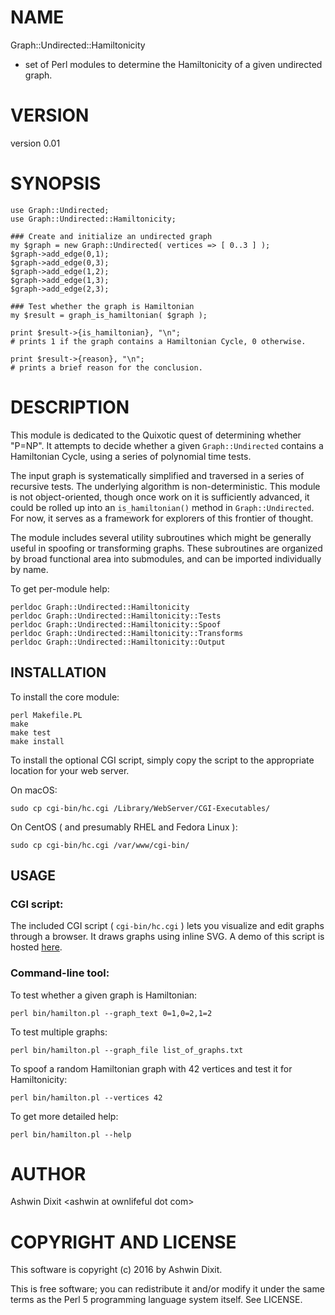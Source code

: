# NAME

Graph::Undirected::Hamiltonicity
- set of Perl modules to determine the Hamiltonicity of a given undirected graph.

# VERSION

version 0.01


# SYNOPSIS


    use Graph::Undirected;
    use Graph::Undirected::Hamiltonicity;

    ### Create and initialize an undirected graph
    my $graph = new Graph::Undirected( vertices => [ 0..3 ] );
    $graph->add_edge(0,1);
    $graph->add_edge(0,3);
    $graph->add_edge(1,2);
    $graph->add_edge(1,3);
    $graph->add_edge(2,3);

    ### Test whether the graph is Hamiltonian
    my $result = graph_is_hamiltonian( $graph );

    print $result->{is_hamiltonian}, "\n";
    # prints 1 if the graph contains a Hamiltonian Cycle, 0 otherwise.

    print $result->{reason}, "\n";
    # prints a brief reason for the conclusion.

# DESCRIPTION


This module is dedicated to the Quixotic quest of determining whether "P=NP".
It attempts to decide whether a given `Graph::Undirected` contains a Hamiltonian Cycle,
using a series of polynomial time tests.

The input graph is systematically simplified and traversed in a series of recursive tests.
The underlying algorithm is non-deterministic. This module is not object-oriented, though once work on it is sufficiently advanced, it could be rolled up into an `is_hamiltonian()` method in `Graph::Undirected`. For now, it serves as a framework for explorers of this frontier of thought.

The module includes several utility subroutines which might be generally useful in spoofing or transforming graphs. These subroutines are organized by broad functional area into submodules, and can be imported individually by name.

To get per-module help:


    perldoc Graph::Undirected::Hamiltonicity
    perldoc Graph::Undirected::Hamiltonicity::Tests
    perldoc Graph::Undirected::Hamiltonicity::Spoof
    perldoc Graph::Undirected::Hamiltonicity::Transforms
    perldoc Graph::Undirected::Hamiltonicity::Output

## INSTALLATION

To install the core module:


    perl Makefile.PL
    make
    make test
    make install




To install the optional CGI script, simply copy the script to the appropriate location for your web server.


On macOS:


    sudo cp cgi-bin/hc.cgi /Library/WebServer/CGI-Executables/

On CentOS ( and presumably RHEL and Fedora Linux ):

    sudo cp cgi-bin/hc.cgi /var/www/cgi-bin/


## USAGE

### CGI script:
The included CGI script ( `cgi-bin/hc.cgi` ) lets you visualize and edit graphs through a browser. It draws graphs using inline SVG.
A demo of this script is hosted [here](http://ownlifeful.com/hamilton.html "Hamiltonian Cycle Detector" ).


### Command-line tool:

To test whether a given graph is Hamiltonian:


    perl bin/hamilton.pl --graph_text 0=1,0=2,1=2


To test multiple graphs:


    perl bin/hamilton.pl --graph_file list_of_graphs.txt


To spoof a random Hamiltonian graph with 42 vertices and test it for Hamiltonicity:


    perl bin/hamilton.pl --vertices 42



To get more detailed help:


    perl bin/hamilton.pl --help




# AUTHOR


Ashwin Dixit &lt;ashwin at ownlifeful dot com&gt;


# COPYRIGHT AND LICENSE


This software is copyright (c) 2016 by Ashwin Dixit.

This is free software; you can redistribute it and/or modify it under the same terms as the Perl 5 programming language system itself. See LICENSE.